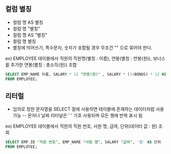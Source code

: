 ## 컬럼 별칭

+ 컬럼 명 AS 별칭
+ 컬럼 명 "별칭"
+ 컬럼 명 AS "별칭" 
+ 컬럼 명 별칭
+ 별칭에 띄어쓰기, 특수문자, 숫자가 포함될 경우 무조건 "" 으로 묶어야 한다.

ex) EMPLOYEE 테이블에서 직원의 직원명(별칭 : 이름), 연봉(별칭 : 연봉(원)), 보너스를 추가한 연봉(별칭 : 총소득(원)) 조합

```sql
SELECT EMP_NAME 이름, SALARY * 12 "연봉(원)" , SALARY * (1+BONUS) * 12 AS "총소득(원)"
FROM EMPLOYEE;
```

## 리터럴 

+ 임의로 정한 문자열을 SELECT 절에 사용하면 테이블에 존재하는 데이터처럼 사용 가능
-- 문자나 날짜 리터널은 ' ' 기호 사용되며 모든 행에 반복 표시 됨

ex) EMPLOYEE 테이블에서 직원의 직원 번호, 사원 명, 급여, 단위(데이터 값 : 원) 조회

```sql
SELECT EMP_ID "직원 번호", EMP_NAME "사원 명", SALARY "급여", '원' AS 단위
FROM EMPLOYEE;
```
